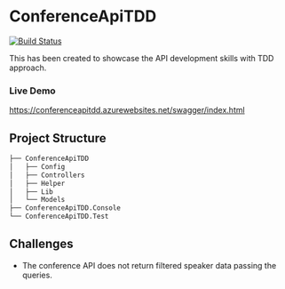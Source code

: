 # ConferenceApiTDD

[![Build Status](https://dev.azure.com/yamnjjt/Showcase/_apis/build/status/yamnjjtdev.ConferenceApiTDD?branchName=main)](https://dev.azure.com/yamnjjt/Showcase/_build/latest?definitionId=1&branchName=main)


This has been created to showcase the API development skills with TDD approach.

### Live Demo 
https://conferenceapitdd.azurewebsites.net/swagger/index.html

## Project Structure
```bash
├── ConferenceApiTDD
│   ├── Config
│   ├── Controllers
│   ├── Helper
│   ├── Lib
│   └── Models
├── ConferenceApiTDD.Console
└── ConferenceApiTDD.Test
```

## Challenges
- The conference API does not return filtered speaker data passing the queries.
